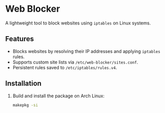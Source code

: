 # Web Blocker

A lightweight tool to block websites using `iptables` on Linux systems.

## Features
- Blocks websites by resolving their IP addresses and applying `iptables` rules.
- Supports custom site lists via `/etc/web-blocker/sites.conf`.
- Persistent rules saved to `/etc/iptables/rules.v4`.

## Installation
1. Build and install the package on Arch Linux:
   ```bash
   makepkg -si